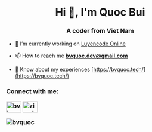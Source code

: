 <h1 align="center">Hi 👋, I'm Quoc Bui</h1>
<h3 align="center">A coder from Viet Nam</h3>

- 🔭 I’m currently working on [Luyencode Online](https://luyencode.net/)

- 📫 How to reach me **bvquoc.dev@gmail.com**

- 📄 Know about my experiences [https://bvquoc.tech/](https://bvquoc.tech/)

<h3 align="left">Connect with me:
<p align="left">
<a href="https://www.facebook.com/bviquoc/" target="blank"><img align="center" src="https://raw.githubusercontent.com/rahuldkjain/github-profile-readme-generator/master/src/images/icons/Social/facebook.svg" alt="bviquoc" height="30" width="40" /></a>
<a href="https://instagram.com/ziwok" target="blank"><img align="center" src="https://raw.githubusercontent.com/rahuldkjain/github-profile-readme-generator/master/src/images/icons/Social/instagram.svg" alt="ziwok" height="30" width="40" /></a>
</p>

<p><img align="center" src="https://github-readme-streak-stats.herokuapp.com/?user=bvquoc&" alt="bvquoc" /></p>
